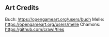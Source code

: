 

## Art Credits
Buch: https://opengameart.org/users/buch
Melle: https://opengameart.org/users/melle
Chamons: https://github.com/crawl/tiles
